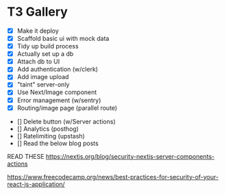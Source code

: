 # T3 Gallery

- [X] Make it deploy
- [X] Scaffold basic ui with mock data
- [X] Tidy up build process
- [X] Actually set up a db
- [X] Attach db to UI
- [X] Add authentication (w/clerk)
- [X] Add image upload
- [X] "taint" server-only
- [X] Use Next/Image component
- [X] Error management (w/sentry)
- [X] Routing/image page (parallel route)
- [] Delete button (w/Server actions)
- [] Analytics (posthog)
- [] Ratelimiting (upstash)
- [] Read the below blog posts

READ THESE
https://nextjs.org/blog/security-nextjs-server-components-actions

https://www.freecodecamp.org/news/best-practices-for-security-of-your-react-js-application/